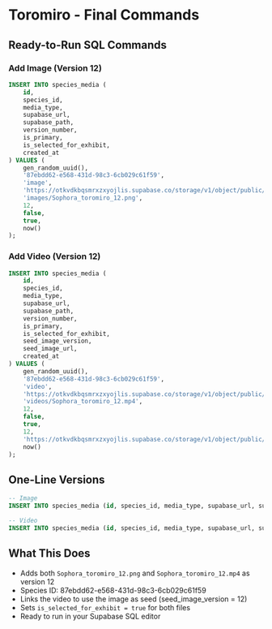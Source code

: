# Toromiro - Final Commands

## Ready-to-Run SQL Commands

### Add Image (Version 12)

```sql
INSERT INTO species_media (
    id,
    species_id,
    media_type,
    supabase_url,
    supabase_path,
    version_number,
    is_primary,
    is_selected_for_exhibit,
    created_at
) VALUES (
    gen_random_uuid(),
    '87ebdd62-e568-431d-98c3-6cb029c61f59',
    'image',
    'https://otkvdkbqsmrxzxyojlis.supabase.co/storage/v1/object/public/species-media/images/Sophora_toromiro_12.png',
    'images/Sophora_toromiro_12.png',
    12,
    false,
    true,
    now()
);
```

### Add Video (Version 12)

```sql
INSERT INTO species_media (
    id,
    species_id,
    media_type,
    supabase_url,
    supabase_path,
    version_number,
    is_primary,
    is_selected_for_exhibit,
    seed_image_version,
    seed_image_url,
    created_at
) VALUES (
    gen_random_uuid(),
    '87ebdd62-e568-431d-98c3-6cb029c61f59',
    'video',
    'https://otkvdkbqsmrxzxyojlis.supabase.co/storage/v1/object/public/species-media/videos/Sophora_toromiro_12.mp4',
    'videos/Sophora_toromiro_12.mp4',
    12,
    false,
    true,
    12,
    'https://otkvdkbqsmrxzxyojlis.supabase.co/storage/v1/object/public/species-media/images/Sophora_toromiro_12.png',
    now()
);
```

## One-Line Versions

```sql
-- Image
INSERT INTO species_media (id, species_id, media_type, supabase_url, supabase_path, version_number, is_primary, is_selected_for_exhibit, created_at) VALUES (gen_random_uuid(), '87ebdd62-e568-431d-98c3-6cb029c61f59', 'image', 'https://otkvdkbqsmrxzxyojlis.supabase.co/storage/v1/object/public/species-media/images/Sophora_toromiro_12.png', 'images/Sophora_toromiro_12.png', 12, false, true, now());

-- Video
INSERT INTO species_media (id, species_id, media_type, supabase_url, supabase_path, version_number, is_primary, is_selected_for_exhibit, seed_image_version, seed_image_url, created_at) VALUES (gen_random_uuid(), '87ebdd62-e568-431d-98c3-6cb029c61f59', 'video', 'https://otkvdkbqsmrxzxyojlis.supabase.co/storage/v1/object/public/species-media/videos/Sophora_toromiro_12.mp4', 'videos/Sophora_toromiro_12.mp4', 12, false, true, 12, 'https://otkvdkbqsmrxzxyojlis.supabase.co/storage/v1/object/public/species-media/images/Sophora_toromiro_12.png', now());
```

## What This Does
- Adds both `Sophora_toromiro_12.png` and `Sophora_toromiro_12.mp4` as version 12
- Species ID: 87ebdd62-e568-431d-98c3-6cb029c61f59
- Links the video to use the image as seed (seed_image_version = 12)
- Sets `is_selected_for_exhibit = true` for both files
- Ready to run in your Supabase SQL editor